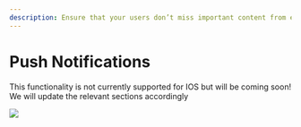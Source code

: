 ```yaml
---
description: Ensure that your users don’t miss important content from each other.
---
```


# Push Notifications

This functionality is not currently supported for IOS but will be coming soon! We will update the relevant sections accordingly

![](<../../../.gitbook/assets/image (7) (1) (2).png>)
